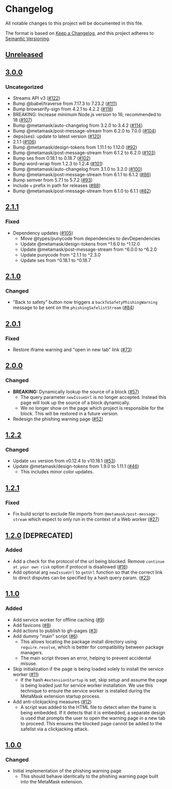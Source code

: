 # Changelog
All notable changes to this project will be documented in this file.

The format is based on [Keep a Changelog](https://keepachangelog.com/en/1.0.0/),
and this project adheres to [Semantic Versioning](https://semver.org/spec/v2.0.0.html).

## [Unreleased]

## [3.0.0]
### Uncategorized
- Streams API v3 ([#122](https://github.com/MetaMask/phishing-warning/pull/122))
- Bump @babel/traverse from 7.17.3 to 7.23.2 ([#111](https://github.com/MetaMask/phishing-warning/pull/111))
- Bump browserify-sign from 4.2.1 to 4.2.2 ([#118](https://github.com/MetaMask/phishing-warning/pull/118))
- BREAKING: Increase minimum Node.js version to 16; recommended to 18 ([#107](https://github.com/MetaMask/phishing-warning/pull/107))
- Bump @metamask/auto-changelog from 3.2.0 to 3.4.2 ([#114](https://github.com/MetaMask/phishing-warning/pull/114))
- Bump @metamask/post-message-stream from 6.2.0 to 7.0.0 ([#104](https://github.com/MetaMask/phishing-warning/pull/104))
- deps(ses): update to latest version ([#120](https://github.com/MetaMask/phishing-warning/pull/120))
- 2.1.1 ([#106](https://github.com/MetaMask/phishing-warning/pull/106))
- Bump @metamask/design-tokens from 1.11.1 to 1.12.0 ([#92](https://github.com/MetaMask/phishing-warning/pull/92))
- Bump @metamask/post-message-stream from 6.1.2 to 6.2.0 ([#103](https://github.com/MetaMask/phishing-warning/pull/103))
- Bump ses from 0.18.1 to 0.18.7 ([#102](https://github.com/MetaMask/phishing-warning/pull/102))
- Bump word-wrap from 1.2.3 to 1.2.4 ([#101](https://github.com/MetaMask/phishing-warning/pull/101))
- Bump @metamask/auto-changelog from 3.1.0 to 3.2.0 ([#100](https://github.com/MetaMask/phishing-warning/pull/100))
- Bump @metamask/post-message-stream from 6.1.1 to 6.1.2 ([#86](https://github.com/MetaMask/phishing-warning/pull/86))
- Bump semver from 5.7.1 to 5.7.2 ([#93](https://github.com/MetaMask/phishing-warning/pull/93))
- Include `v` prefix in path for releases ([#88](https://github.com/MetaMask/phishing-warning/pull/88))
- Bump @metamask/post-message-stream from 6.1.0 to 6.1.1 ([#82](https://github.com/MetaMask/phishing-warning/pull/82))

## [2.1.1]
### Fixed
- Dependency updates ([#105](https://github.com/MetaMask/phishing-warning/pull/105))
  - Move @types/punycode from dependencies to devDependencies
  - Update @metamask/design-tokens from ^1.6.0 to ^1.12.0
  - Update @metamask/post-message-stream from ^6.0.0 to ^6.2.0
  - Update punycode from ^2.1.1 to ^2.3.0
  - Update ses from ^0.18.1 to ^0.18.7

## [2.1.0]
### Changed
- "Back to safety" button now triggers a `backToSafetyPhishingWarning` message to be sent on the `phishingSafelistStream` ([#84](https://github.com/MetaMask/phishing-warning/pull/84))

## [2.0.1]
### Fixed
- Restore iframe warning and "open in new tab" link ([#73](https://github.com/MetaMask/phishing-warning/pull/73))

## [2.0.0]
### Changed
- **BREAKING:** Dynamically lookup the source of a block ([#57](https://github.com/MetaMask/phishing-warning/pull/57))
  - The query parameter `newIssueUrl` is no longer accepted. Instead this page will look up the source of a block dynamically.
  - We no longer show on the page which project is responsible for the block. This will be restored in a future version.
- Redesign the phishing warning page ([#52](https://github.com/MetaMask/phishing-warning/pull/52))

## [1.2.2]
### Changed
- Update `ses` version from v0.12.4 to v10.18.1 ([#53](https://github.com/MetaMask/phishing-warning/pull/53))
- Update @metamask/design-tokens from 1.9.0 to 1.11.1 ([#46](https://github.com/MetaMask/phishing-warning/pull/46))
  - This includes minor color updates.

## [1.2.1]
### Fixed
- Fix build script to exclude file imports from `@metamask/post-message-stream` which expect to only run in the context of a Web worker ([#27](https://github.com/MetaMask/phishing-warning/pull/27))

## [1.2.0] [DEPRECATED]
### Added
- Add a check for the protocol of the url being blocked. Remove `continue at your own risk` option if protocol is disallowed ([#16](https://github.com/MetaMask/phishing-warning/pull/16))
- Add optional arg `newIssueUrl` to `getUrl` function so that the correct link to direct disputes can be specified by a hash query param. ([#23](https://github.com/MetaMask/phishing-warning/pull/23))

## [1.1.0]
### Added
- Add service worker for offline caching ([#9](https://github.com/MetaMask/phishing-warning/pull/9))
- Add favicons ([#8](https://github.com/MetaMask/phishing-warning/pull/8))
- Add actions to publish to gh-pages ([#3](https://github.com/MetaMask/phishing-warning/pull/3))
- Add dummy "main" script ([#6](https://github.com/MetaMask/phishing-warning/pull/6))
  - This allows locating the package install directory using `require.resolve`, which is better for compatibility between package managers.
  - The main script throws an error, helping to prevent accidental misuse.
- Skip initialization if the page is being loaded solely to install the service worker ([#11](https://github.com/MetaMask/phishing-warning/pull/11))
  - If the hash `#extensionStartup` is set, skip setup and assume the page is being loaded just for service worker installation. We use this technique to ensure the service worker is installed during the MetaMask extension startup process.
- Add anti-clickjacking measures ([#12](https://github.com/MetaMask/phishing-warning/pull/12))
  - A script was added to the HTML file to detect when the frame is being embedded. If it detects that it is embedded, a separate design is used that prompts the user to open the warning page in a new tab to proceed. This ensures the blocked page cannot be added to the safelist via a clickjacking attack.

## [1.0.0]
### Changed
- Initial implementation of the phishing warning page
  - This should behave identically to the phishing warning page built into the MetaMask extension.

[Unreleased]: https://github.com/MetaMask/phishing-warning/compare/v3.0.0...HEAD
[3.0.0]: https://github.com/MetaMask/phishing-warning/compare/v2.1.1...v3.0.0
[2.1.1]: https://github.com/MetaMask/phishing-warning/compare/v2.1.0...v2.1.1
[2.1.0]: https://github.com/MetaMask/phishing-warning/compare/v2.0.1...v2.1.0
[2.0.1]: https://github.com/MetaMask/phishing-warning/compare/v2.0.0...v2.0.1
[2.0.0]: https://github.com/MetaMask/phishing-warning/compare/v1.2.2...v2.0.0
[1.2.2]: https://github.com/MetaMask/phishing-warning/compare/v1.2.1...v1.2.2
[1.2.1]: https://github.com/MetaMask/phishing-warning/compare/v1.2.0...v1.2.1
[1.2.0]: https://github.com/MetaMask/phishing-warning/compare/v1.1.0...v1.2.0
[1.1.0]: https://github.com/MetaMask/phishing-warning/compare/v1.0.0...v1.1.0
[1.0.0]: https://github.com/MetaMask/phishing-warning/releases/tag/v1.0.0
